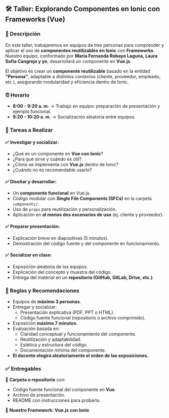 ## 🛠️ Taller: Explorando Componentes en Ionic con Frameworks (Vue)

### 📝 Descripción  
En este taller, trabajaremos en equipos de tres personas para comprender y aplicar el uso de **componentes reutilizables en Ionic** con **Frameworks**. Nuestro equipo, conformado por **María Fernanda Robayo Laguna, Laura Sofía Cangrejo y yo**, desarrollará un componente en **Vue.js**.  

El objetivo es crear un **componente reutilizable** basado en la entidad **"Persona"**, adaptable a distintos contextos (cliente, proveedor, empleado, etc.), asegurando modularidad y eficiencia dentro de Ionic.  

### ⏰ Horario  
- **8:00 - 9:20 a. m.** → Trabajo en equipo: preparación de presentación y ejemplo funcional.  
- **9:20 - 10:20 a. m.** → Socialización aleatoria entre equipos.  

### 🎯 Tareas a Realizar  

#### ✅ Investigar y socializar:  
- ¿Qué es un componente en **Vue con Ionic**?  
- ¿Para qué sirve y cuándo es útil?  
- ¿Cómo se implementa con **Vue.js** dentro de Ionic?  
- ¿Cuándo no es recomendable usarlo?  

#### ✅ Diseñar y desarrollar:  
- Un **componente funcional** en Vue.js.  
- Código modular con **Single File Components (SFCs)** en la carpeta `components/`.  
- Uso de `props` para reutilización y personalización.  
- Aplicación en **al menos dos escenarios de uso** (ej. cliente y proveedor).  

#### ✅ Preparar presentación:  
- Explicación breve en diapositivas (5 minutos).  
- Demostración del código fuente y del componente en funcionamiento.  

#### ✅ Socializar en clase:  
- Exposición aleatoria de los equipos.  
- Explicación del concepto y muestra del código.  
- Entrega del material en un **repositorio (GitHub, GitLab, Drive, etc.)**.  

### 📌 Reglas y Recomendaciones  
- Equipos de **máximo 3 personas**.  
- Entregar y socializar:  
  - Presentación explicativa (PDF, PPT o HTML).  
  - Código fuente funcional (repositorio o archivo comprimido).  
- Exposición **máximo 7 minutos**.  
- Evaluación basada en:  
  - Claridad conceptual y funcionamiento del componente.  
  - Reutilización y adaptabilidad.  
  - Estética y estructura del código.  
  - Documentación mínima del componente.  
- **El docente elegirá aleatoriamente el orden de las exposiciones.**  

### ✅ Entregables  
📂 **Carpeta o repositorio** con:  
- Código fuente funcional del componente en **Vue**.  
- Archivo de presentación.  
- README con instrucciones para probarlo.  

🔹 **Nuestro Framework:** **Vue.js con Ionic**  
